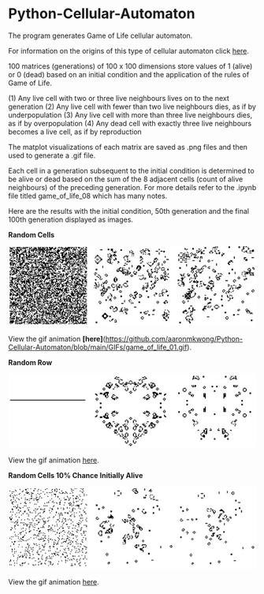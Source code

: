 # Python-Cellular-Automaton

The program generates Game of Life cellular automaton.

For information on the origins of this type of cellular automaton click [here](https://en.wikipedia.org/wiki/Conway%27s_Game_of_Life).

100 matrices (generations) of 100 x 100 dimensions store values of 1 (alive) or 0 (dead) based on an initial condition and the application of the rules of Game of Life. 

(1) Any live cell with two or three live neighbours lives on to the next generation
(2) Any live cell with fewer than two live neighbours dies, as if by underpopulation
(3) Any live cell with more than three live neighbours dies, as if by overpopulation
(4) Any dead cell with exactly three live neighbours becomes a live cell, as if by reproduction

The matplot visualizations of each matrix are saved as .png files and then used to generate a .gif file.

Each cell in a generation subsequent to the initial condition is determined to be alive or dead based on the sum of the 8 adjacent cells (count of alive neighbours) of the preceding generation. For more details refer to the .ipynb file titled game_of_life_08 which has many notes. 

Here are the results with the initial condition, 50th generation and the final 100th generation displayed as images. 

**Random Cells**

![alt text](https://github.com/aaronmkwong/Python-Cellular-Automaton/blob/main/Images/Test01_RandomCells.JPG)

View the gif animation **[here]**(https://github.com/aaronmkwong/Python-Cellular-Automaton/blob/main/GIFs/game_of_life_01.gif).

**Random Row**

![alt text](https://github.com/aaronmkwong/Python-Cellular-Automaton/blob/main/Images/Test02_RandomRow.JPG)

View the gif animation [here](https://github.com/aaronmkwong/Python-Cellular-Automaton/blob/main/GIFs/game_of_life_02.gif).

**Random Cells 10% Chance Initially Alive**

![alt text](https://github.com/aaronmkwong/Python-Cellular-Automaton/blob/main/Images/Test03_RandomCells10.JPG)

View the gif animation [here](https://github.com/aaronmkwong/Python-Cellular-Automaton/blob/main/GIFs/game_of_life_03.gif).
